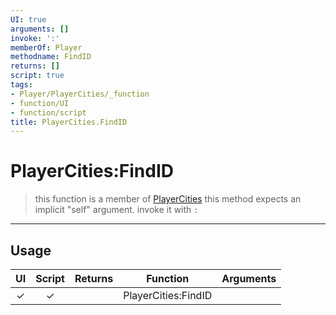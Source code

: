 ```yaml
---
UI: true
arguments: []
invoke: ':'
memberOf: Player
methodname: FindID
returns: []
script: true
tags:
- Player/PlayerCities/_function
- function/UI
- function/script
title: PlayerCities.FindID
---
```

# PlayerCities:FindID
> this function is a member of [PlayerCities](civ-6/lua/PlayerCities.md)
> this method expects an implicit "self" argument. invoke it with `:`
-----
## Usage
|  UI | Script | Returns | Function | Arguments |
|:---:|:------:|-------:|:--------:|:---------|
|✓|✓||PlayerCities:FindID||
